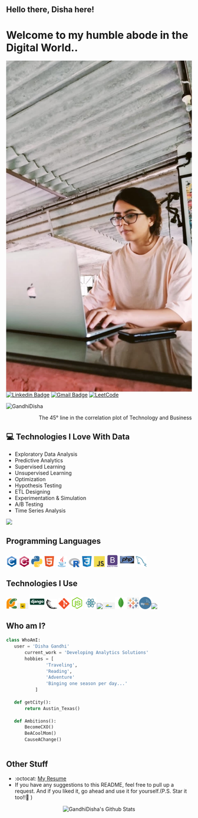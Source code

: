 ## Hello there, Disha here!

<h1>Welcome to my humble abode in the Digital World..</h1> 

<img src = 'https://github.com/GandhiDisha/GandhiDisha/blob/master/images/myself.JPG' alt = 'A little code here and there' align='right'/>

[![Linkedin Badge](https://img.shields.io/badge/-dishagandhi-blue?style=flat-square&logo=Linkedin&logoColor=white&link=https://linkedin.com/in/dishagandhi24)](https://linkedin.com/in/dishagandhi24) [![Gmail Badge](https://img.shields.io/badge/-disha.gandhi@utexas.edu-c14438?style=flat-square&logo=Gmail&logoColor=white&link=mailto:disha.gandhi@utexas.edu)](mailto:disha.gandhi@utexas.edu) [![LeetCode](https://img.shields.io/badge/dynamic/json?style=plastic&labelColor=black&color=%23ffa116&label=Solved&query=solvedOverTotal&url=https%3A%2F%2Fleetcode-badge.vercel.app%2Fapi%2Fusers%2Fapraneetkumar&logo=leetcode&logoColor=yellow)](https://leetcode.com/apraneetkumar/)
<p align="left"> <img src="https://komarev.com/ghpvc/?username=GandhiDisha" alt="GandhiDisha" /> </p>

<div style="text-align: right">The 45° line in the correlation plot of Technology and Business</div>

## :computer: Technologies I Love With Data
* Exploratory Data Analysis
* Predictive Analytics
* Supervised Learning
* Unsupervised Learning
* Optimization
* Hypothesis Testing
* ETL Designing
* Experimentation & Simulation
* A/B Testing
* Time Series Analysis

<img src = "https://github-readme-stats.vercel.app/api/top-langs/?username=GandhiDisha&layout=compact">

## Programming Languages
<img src = 'https://raw.githubusercontent.com/GandhiDisha/GandhiDisha/main/images/c-original.svg' width='30'/> <img src = 'https://github.com/GandhiDisha/GandhiDisha/blob/master/images/cpp.svg' width='30'/> <img src = 'https://github.com/GandhiDisha/GandhiDisha/blob/master/images/python2.png' height='30'/>  <img src = 'https://github.com/GandhiDisha/GandhiDisha/blob/master/images/html.svg' width='30'/> <img src='https://github.com/GandhiDisha/GandhiDisha/blob/master/images/java.svg' width='30'/> <img src = 'https://github.com/GandhiDisha/GandhiDisha/blob/master/images/r.png' width='30'/> <img src = 'https://github.com/GandhiDisha/GandhiDisha/blob/master/images/css.svg' width='30'/> <img src = 'https://github.com/GandhiDisha/GandhiDisha/blob/master/images/js.svg' width='30'/> <img src = 'https://github.com/GandhiDisha/GandhiDisha/blob/master/images/bootstrap.svg' width='33'/> <img src = 'https://github.com/GandhiDisha/GandhiDisha/blob/master/images/php.svg' width='40'/> <img src = 'https://github.com/GandhiDisha/GandhiDisha/blob/master/images/sql.svg' width='30'/> 
 
 ## Technologies I Use
 <img src = 'https://github.com/GandhiDisha/GandhiDisha/blob/master/images/pycharm.svg' width='30'/><img src = 'https://github.com/GandhiDisha/GandhiDisha/blob/master/images/powerbi.png' width='30'/> <img src = 'https://github.com/GandhiDisha/GandhiDisha/blob/master/images/django.svg' height='40'/> <img src = 'https://github.com/GandhiDisha/GandhiDisha/blob/master/images/flask.png' width='30'/> <img src = 'https://github.com/GandhiDisha/GandhiDisha/blob/master/images/git.svg' width='30'/> <img src = 'https://github.com/GandhiDisha/GandhiDisha/blob/master/images/nodejs.svg' width='33'/> <img src = 'https://github.com/GandhiDisha/GandhiDisha/blob/master/images/react.svg' width='33'/><img src = 'https://github.com/GandhiDisha/GandhiDisha/blob/master/images/angular.png' width='33'/><img src = 'https://github.com/GandhiDisha/GandhiDisha/blob/master/images/hadoop.png' width='33'/><img src = 'https://github.com/GandhiDisha/GandhiDisha/blob/master/images/mongo.png' width='33'/><img src = 'https://github.com/GandhiDisha/GandhiDisha/blob/master/images/tableau.png' width='33'/><img src = 'https://github.com/GandhiDisha/GandhiDisha/blob/master/images/mysql.png' width='33'/><img src = 'https://github.com/GandhiDisha/GandhiDisha/blob/master/images/jupyter.jpeg' width='33'/>
 
 ## Who am I?
 ```python
 class WhoAmI:
 	user = 'Disha Gandhi'
		current_work = 'Developing Analytics Solutions'
		hobbies = [
				'Traveling',
				'Reading',
				'Adventure'
				'Binging one season per day...'
			]
	
	def getCity():
		return Austin_Texas()
	
	def Ambitions():
		BecomeCXO()
		BeACoolMom()
		CauseAChange()
	
 ```
 
 
## Other Stuff
  - :octocat: [My Resume](https://drive.google.com/file/d/1O686K8_xL5R3ggE_gT-7tO2m6A5kATrl/view?usp=sharing)
  - If you have any suggestions to this README, feel free to pull up a request. And if you liked it, go ahead and use it for yourself.(P.S. Star it too!!:grimacing: )

<p align="center">
<img width="450" align="center" src="https://github-readme-stats-defcon27.vercel.app/api?username=GandhiDisha&show_icons=true&line_height=21&theme=react" alt="GandhiDisha's Github Stats" />
</p>
 
 
